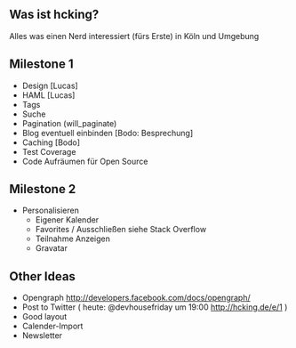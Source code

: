 ## Was ist hcking?

Alles was einen Nerd interessiert (fürs Erste) in Köln und Umgebung

## Milestone 1

* Design [Lucas]
* HAML [Lucas]
* Tags
* Suche
* Pagination (will_paginate)
* Blog eventuell einbinden [Bodo: Besprechung]
* Caching [Bodo]
* Test Coverage
* Code Aufräumen für Open Source

## Milestone 2

* Personalisieren
  * Eigener Kalender
  * Favorites / Ausschließen siehe Stack Overflow
  * Teilnahme Anzeigen
  * Gravatar

## Other Ideas

* Opengraph http://developers.facebook.com/docs/opengraph/
* Post to Twitter ( heute: @devhousefriday um 19:00 http://hcking.de/e/1 )
* Good layout
* Calender-Import
* Newsletter
